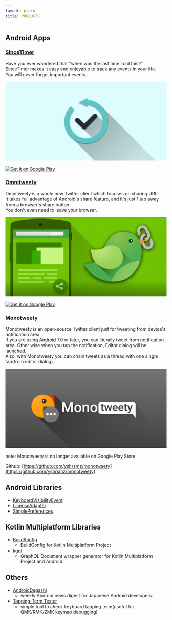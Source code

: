 ```yaml
---
layout: plain
title: PRODUCTS
---
```


## Android Apps

### [SinceTimer](https://play.google.com/store/apps/details?id=com.codingfeline.sincetimer)

Have you ever wondered that "when was the last time I did this?"  
SinceTimer makes it easy and enjoyable to track any events in your life.  
You will never forget important events.


![feature](/assets/img/products/sincetimer/feature.png)

<a href='https://play.google.com/store/apps/details?id=com.codingfeline.sincetimer&pcampaignid=MKT-Other-global-all-co-prtnr-py-PartBadge-Mar2515-1'><img alt='Get it on Google Play' src='https://play.google.com/intl/en_us/badges/images/generic/en_badge_web_generic.png' width="200" style="padding: 0;"/></a>

### [Omnitweety](https://play.google.com/store/apps/details?id=net.yslibrary.omnitweety)

Omnitweety is a whole new Twitter client which focuses on sharing URL.  
It takes full advantage of Android's share feature, and it's just 1 tap away from a browser's share button.  
You don't even need to leave your browser.


![feature](/assets/img/products/omnitweety-android/feature.png)

<a href='https://play.google.com/store/apps/details?id=net.yslibrary.omnitweety&utm_source=blog-product-page&pcampaignid=MKT-Other-global-all-co-prtnr-py-PartBadge-Mar2515-1'><img alt='Get it on Google Play' src='https://play.google.com/intl/en_us/badges/images/generic/en_badge_web_generic.png' width="200" style="padding: 0;"/></a>

### Monotweety

Monotweety is an open-source Twitter client just for tweeting from device's notification area.  
If you are using Android 7.0 or later, you can literally tweet from notification area. Other wise when you tap the notification, Editor dialog will be launched.  
Also, with Monotweety you can chain tweets as a thread with one single tap(from editor dialog).

![feature](/assets/img/products/monotweety/feature.png)

note: Monotweety is no longer available on Google Play Store.

Github: [https://github.com/yshrsmz/monotweety](https://github.com/yshrsmz/monotweety)



## Android Libraries

- [KeyboardVisibilityEvent](https://github.com/yshrsmz/KeyboardVisibilityEvent)
- [LicenseAdapter](https://github.com/yshrsmz/LicenseAdapter)
- [SimplePreferences](https://github.com/yshrsmz/simple-preferences)

## Kotlin Multiplatform Libraries

- [BuildKonfig](https://github.com/yshrsmz/BuildKonfig)
  - BuildConfig for Kotlin Multiplatform Project
- [kgql](https://github.com/yshrsmz/kgql)
  - GraphQL Document wrapper generator for Kotlin Multiplatform Project and Android

## Others

- [AndroidDagashi](https://androiddagashi.github.io)
  - weekly Android news digest for Japanese Android developers.
- [Tapping-Term Tester](/tapping-term-tester/)
  - simple tool to check keyboard tapping term(useful for QMK/RMK/ZMK keymap debugging)
